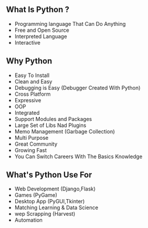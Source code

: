 ## What Is Python ? 
- Programming language That Can Do Anything 
- Free and Open Source 
- Interpreted Language
- Interactive 
## Why Python 
- Easy To Install
- Clean and Easy 
- Debugging is Easy (Debugger Created With Python)
- Cross Platform
- Expressive 
- OOP 
- Integrated 
- Support Modules and Packages 
- Large Set of Libs Nad Plugins
- Memo Management (Garbage Collection)
- Multi Purpose 
- Great Community 
- Growing Fast 
- You Can Switch Careers With The Basics Knowledge
## What's Python Use For 
- Web Development (Django,Flask)
- Games (PyGame)
- Desktop App (PyGUI,Tkinter)
- Matching Learning & Data Science 
- wep Scrapping (Harvest)
- Automation
